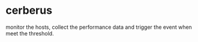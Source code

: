 # cerberus
monitor the hosts, collect the performance data and trigger the event when meet the threshold.
